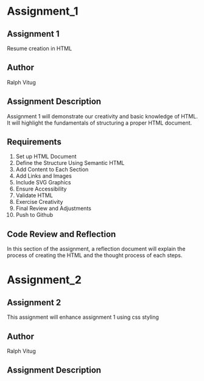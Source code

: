 # Assignment_1

## Assignment 1

Resume creation in HTML

## Author


Ralph Vitug


## Assignment Description

Assignment 1 will demonstrate our creativity and basic knowledge of HTML.
It will highlight the fundamentals of structuring a proper HTML document.

## Requirements

1. Set up HTML Document
2. Define the Structure Using Semantic HTML
3. Add Content to Each Section
4. Add Links and Images
5. Include SVG Graphics
6. Ensure Accessibility
7. Validate HTML
8. Exercise Creativity
9. Final Review and Adjustments
10. Push to Github

## Code Review and Reflection

In this section of the assignment, a reflection document will explain the process of creating the HTML and the thought process of each steps.

# Assignment_2

## Assignment 2

This assignment will enhance assignment 1 using css styling

## Author

Ralph Vitug

## Assignment Description
